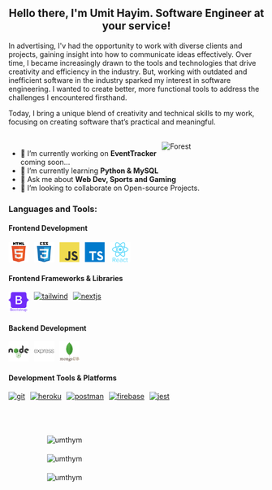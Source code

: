 <h2 align="center">Hello there, I'm Umit Hayim. Software Engineer at your service!</h2>


<p>In advertising, I'v had the opportunity to work with diverse clients and projects, gaining insight into how to communicate ideas effectively. Over time, I became increasingly drawn to the tools and technologies that drive creativity and efficiency in the industry. But, working with outdated and inefficient software in the industry sparked my interest in software engineering. I wanted to create better, more functional tools to address the challenges I encountered firsthand.</p>

<p>Today, I bring a unique blend of creativity and technical skills to my work, focusing on creating software that’s practical and meaningful.</p>
<br>
<img align="right" alt="Forest" width="40%" src="https://media1.tenor.com/m/Kbhrp9yN5Y0AAAAd/sleep-nature.gif">

- 🔭 I’m currently working on **EventTracker** coming soon...
- 🌱 I’m currently learning **Python & MySQL**
- 💬 Ask me about **Web Dev, Sports and  Gaming**
- 🥷 I’m looking to collaborate on Open-source Projects.

<h3 align="left">Languages and Tools:</h3>
<h4>Frontend Development</h4>
<div style="display: flex; flex-wrap: wrap; gap: 10px; margin-bottom: 15px;">
  <a href="https://www.w3.org/html/" target="_blank" rel="noreferrer">
    <img src="https://raw.githubusercontent.com/devicons/devicon/master/icons/html5/html5-original-wordmark.svg" alt="html5" width="40" height="40"/>
  </a> 
  <a href="https://www.w3schools.com/css/" target="_blank" rel="noreferrer">
    <img src="https://raw.githubusercontent.com/devicons/devicon/master/icons/css3/css3-original-wordmark.svg" alt="css3" width="40" height="40"/>
  </a> 
  <a href="https://developer.mozilla.org/en-US/docs/Web/JavaScript" target="_blank" rel="noreferrer">
    <img src="https://raw.githubusercontent.com/devicons/devicon/master/icons/javascript/javascript-original.svg" alt="javascript" width="40" height="40"/>
  </a>
  <a href="https://www.typescriptlang.org/" target="_blank" rel="noreferrer">
    <img src="https://raw.githubusercontent.com/devicons/devicon/master/icons/typescript/typescript-original.svg" alt="typescript" width="40" height="40"/>
  </a>
  <a href="https://reactjs.org/" target="_blank" rel="noreferrer">
    <img src="https://raw.githubusercontent.com/devicons/devicon/master/icons/react/react-original-wordmark.svg" alt="react" width="40" height="40"/>
  </a>
</div>
<h4>Frontend Frameworks & Libraries</h4>
<div style="display: flex; flex-wrap: wrap; gap: 10px; margin-bottom: 15px;">
  <a href="https://getbootstrap.com" target="_blank" rel="noreferrer">
    <img src="https://raw.githubusercontent.com/devicons/devicon/master/icons/bootstrap/bootstrap-plain-wordmark.svg" alt="bootstrap" width="40" height="40"/>
  </a>
  <a href="https://tailwindcss.com/" target="_blank" rel="noreferrer">
    <img src="https://www.vectorlogo.zone/logos/tailwindcss/tailwindcss-icon.svg" alt="tailwind" width="40" height="40"/>
  </a>
  <a href="https://nextjs.org/" target="_blank" rel="noreferrer">
    <img src="https://cdn.worldvectorlogo.com/logos/nextjs-2.svg" alt="nextjs" width="40" height="40"/>
  </a>
</div>
<h4>Backend Development</h4>
<div style="display: flex; flex-wrap: wrap; gap: 10px; margin-bottom: 15px;">
  <a href="https://nodejs.org" target="_blank" rel="noreferrer">
    <img src="https://raw.githubusercontent.com/devicons/devicon/master/icons/nodejs/nodejs-original-wordmark.svg" alt="nodejs" width="40" height="40"/>
  </a>
  <a href="https://expressjs.com" target="_blank" rel="noreferrer">
    <img src="https://raw.githubusercontent.com/devicons/devicon/master/icons/express/express-original-wordmark.svg" alt="express" width="40" height="40"/>
  </a>
  <a href="https://www.mongodb.com/" target="_blank" rel="noreferrer">
    <img src="https://raw.githubusercontent.com/devicons/devicon/master/icons/mongodb/mongodb-original-wordmark.svg" alt="mongodb" width="40" height="40"/>
  </a>
</div>
<h4>Development Tools & Platforms</h4>
<div style="display: flex; flex-wrap: wrap; gap: 10px; margin-bottom: 15px;">
  <a href="https://git-scm.com/" target="_blank" rel="noreferrer">
    <img src="https://www.vectorlogo.zone/logos/git-scm/git-scm-icon.svg" alt="git" width="40" height="40"/>
  </a>
  <a href="https://heroku.com" target="_blank" rel="noreferrer">
    <img src="https://www.vectorlogo.zone/logos/heroku/heroku-icon.svg" alt="heroku" width="40" height="40"/>
  </a>
  <a href="https://postman.com" target="_blank" rel="noreferrer">
    <img src="https://www.vectorlogo.zone/logos/getpostman/getpostman-icon.svg" alt="postman" width="40" height="40"/>
  </a>
  <a href="https://firebase.google.com/" target="_blank" rel="noreferrer">
    <img src="https://www.vectorlogo.zone/logos/firebase/firebase-icon.svg" alt="firebase" width="40" height="40"/>
  </a>
  <a href="https://jestjs.io" target="_blank" rel="noreferrer">
    <img src="https://www.vectorlogo.zone/logos/jestjsio/jestjsio-icon.svg" alt="jest" width="40" height="40"/>
  </a>
</div>

<br><br>

<div style="display: flex; flex-direction: column; align-items: center; gap: 20px; margin-top: 20px;">
  <img width="70%" src="https://github-readme-stats.vercel.app/api/top-langs?username=umthym&show_icons=true&locale=en&layout=compact&theme=dark" alt="umthym" />
  <img width="70%" src="https://github-readme-stats.vercel.app/api?username=umthym&show_icons=true&locale=en&theme=dark" alt="umthym" />
  <img width="70%" src="https://github-readme-streak-stats.herokuapp.com/?user=umthym&theme=dark" alt="umthym" />
</div>
